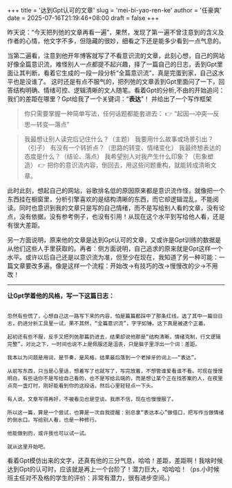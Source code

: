 +++
title = '达到Gpt认可的文章'
slug = 'mei-bi-yao-ren-ke'
author = '任豪爽'
date = 2025-07-16T21:19:46+08:00
draft = false
+++

昨天说：“今天把列弛的文章再看一遍”，果然，发现了第一遍不曾注意到的含义及作者的心情，他文字不多，但隐藏的很妙，细看之下还是能多少看到一点气息的。

当第二遍看，注意到他开年博客就写了不看意识流的文章，此刻心想，自己的网站好像全篇意识流，难怪别人一点都提不起兴趣，择了一篇自己的日志，丢到Gpt里面让其判断，看着它生成的一段一段分析“全篇意识流”，真是完蛋到家，自己这水平也是没谁了。
这时还是有点不服气的，把列弛的文章丢到Gpt里面问了一下，回答结构明确、情绪可控、逻辑清晰的文人随笔。看着Gpt的分析,不由的开始追问：我们的差距在哪里？Gpt给我了一个关键词：“**表达**”！
并给出了一个写作框架
> 你只需要掌握一种简单写法，任何话题都能套进去：
👉 “起因—冲突—反思—转变—落点”

> 我最想让别人读完后记住什么？（主题）
我要用什么故事或场景引出？（引子）
有没有一个转折点？（思路的转变、情绪变化）
我最终想表达的态度是什么？（结论、落点）
我希望别人对我产生什么印象？（形象塑造）
👉 把你的意识流内容，倒回去，用这些问题重构，就能转成清晰文章。

此时此刻，想起自己的网站，谷歌排名低的原因原来都是意识流作怪，就像把一个东西挂在橱窗里，分析引擎喜欢的是结构清晰的东西，而它却逻辑混乱，不能阅读。同时也意识到我的文章只是写的自己情绪，而不是写给别人看的文章，没有论点，没有依据，没有参考例子，也没有引用！从现在这个水平到写给他人看，还是有很大差距。

另一方面说明，原来他的文章是达到Gpt认可的文章，又或许是Gpt训练的数据是从他们这些人手里获取的。再者：侧方面说明，自己追求的原来就是Gpt这样一个水平。或许以后自己还是以意识流为准，但至少在现在，我知道了另一种可能：一篇文章要改多遍。像是这样一个流程：开始改->有技巧的改->慢慢改的少->不用改！

---

**让Gpt学着他的风格，写一下这篇日志：** 
 ```昨天翻回去，把列弛的旧文又看了一遍，原来年初那篇就已写明：“意识流的文字，多数不喜。”当时没太在意，现在看来倒觉得这句藏得很深，像是一句轻描淡写的自述，也像是一把静悄悄的尺子。

忽然有些慌了，心想自己这一路写下来的内容，怕是篇篇都踩中了那条红线。选了其中一篇旧日志，扔进分析工具里一试，果不其然，“全篇意识流”，字字如锤。这下真是被逮个正着。

起初还有些不服，反手又把列弛那篇扔进去，结果却说他那是“结构清晰，情绪克制，行文逻辑完整”。对比之下，一时间也说不上是佩服还是沮丧，只是脑子里浮出一个词：差距。

我本以为问题是用词，是节奏，是风格，结果最后落到一个老掉牙的词上——“表达”。

从前写东西，只当是心里话，想着写了也就写了，写完放着，不想管谁爱看谁不看。可现在慢慢明白，有些话你不是写给自己看的，也不是写给云端的，而是想让某个正在找答案的人，在夜里点亮一盏灯时，刚好能看到你的这段话，然后心里轻轻点一下头。

有人说，文章写得再好，不被看见也是空谈。我原不信，现在也慢慢服了。

所以这一篇，算是一个尝试，也算是一次自我提醒：别总拿“表达本心”做借口，把写作当做情绪的倒水口。写给别人看，也是一种修行。

他能做到的，或许我也可以试一试。

就从这里开始吧。
```

看着Gpt模仿出来的文字，还真有他的三分气息，哈哈！差距，差距啊！我啥时候达到Gpt的认可时，应该就是再上一个台阶了！潜力巨大，哈哈哈！（ps.小时候班主任对不及格的学生的评价：非常有潜力，很有进步空间。）